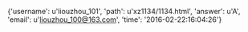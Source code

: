 {'username': u'liouzhou_101', 'path': u'xz1134/1134.html', 'answer': u'A', 'email': u'liouzhou_100@163.com', 'time': '2016-02-22:16:04:26'}